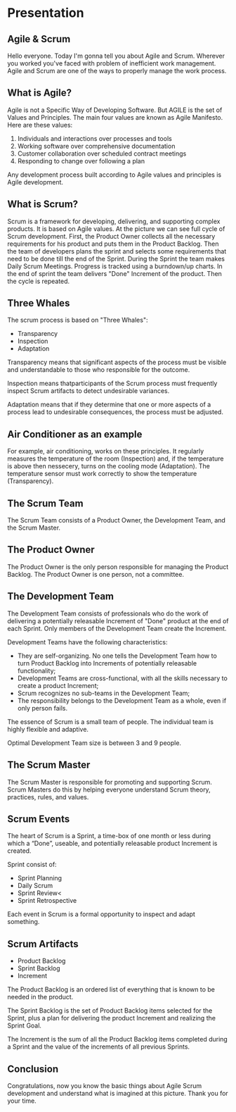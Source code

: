 # Presentation

## Agile & Scrum

Hello everyone. Today I'm gonna tell you about Agile and Scrum. Wherever you worked you've faced with problem of inefficient work management. Agile and Scrum are one of the ways to properly manage the work process.

## What is Agile?

Agile is not a Specific Way of Developing Software. But AGILE is the set of Values and Principles. The main four values are known as Agile Manifesto. Here are these values:

1. Individuals and interactions over processes and tools
2. Working software over comprehensive documentation
3. Customer collaboration over scheduled contract meetings
4. Responding to change over following a plan

Any development process built according to Agile values and principles is Agile development.

## What is Scrum?

Scrum is a framework for developing, delivering, and supporting complex products. It is based on Agile values.
At the picture we can see full cycle of Scrum development. First, the Product Owner collects all the necessary requirements for his product and puts them in the Product Backlog. Then the team of developers plans the sprint and selects some requirements that need to be done till the end of the Sprint. During the Sprint the team makes Daily Scrum Meetings. Progress is tracked using a burndown/up charts. In the end of sprint the team delivers "Done" Increment of the product. Then the cycle is repeated.

## Three Whales

The scrum process is based on "Three Whales":

- Transparency
- Inspection
- Adaptation

Transparency means that significant aspects of the process must be visible and understandable to those who responsible for the outcome.

Inspection means thatparticipants of the Scrum process must frequently inspect Scrum artifacts to detect undesirable variances.

Adaptation means that if they determine that one or more aspects of a process lead to undesirable consequences, the process must be adjusted.

## Air Conditioner as an example

For example, air conditioning, works on these principles. It regularly measures the temperature of the room (Inspection) and, if the temperature is above then nessecery, turns on the cooling mode (Adaptation). The temperature sensor must work correctly to show the temperature (Transparency).

## The Scrum Team

The Scrum Team consists of a Product Owner, the Development Team, and the Scrum Master.

## The Product Owner 

The Product Owner is the only person responsible for managing the Product Backlog. The Product Owner is one person, not a committee.

## The Development Team

The Development Team consists of professionals who do the work of delivering a potentially releasable Increment of "Done" product at the end of each Sprint. Only members of the Development Team create the Increment.

Development Teams have the following characteristics:

- They are self-organizing. No one tells the Development Team how to turn Product Backlog into Increments of potentially releasable functionality;
- Development Teams are cross-functional, with all the skills necessary to create a product Increment;
- Scrum recognizes no sub-teams in the Development Team;
- The responsibility belongs to the Development Team as a whole, even if only person fails.

The essence of Scrum is a small team of people. The individual team is highly flexible and adaptive.

Optimal Development Team size is between 3 and 9 people.

## The Scrum Master

The Scrum Master is responsible for promoting and supporting Scrum. Scrum Masters do this by helping everyone understand Scrum theory, practices, rules, and values.

## Scrum Events

The heart of Scrum is a Sprint, a time-box of one month or less during which a “Done”, useable, and potentially releasable product Increment is created.

Sprint consist of:
- Sprint Planning
- Daily Scrum
- Sprint Review<
- Sprint Retrospective

Each event in Scrum is a formal opportunity to inspect and adapt something.

## Scrum Artifacts

- Product Backlog
- Sprint Backlog
- Increment

The Product Backlog is an ordered list of everything that is known to be needed in the product.

The Sprint Backlog is the set of Product Backlog items selected for the Sprint, plus a plan for delivering the product Increment and realizing the Sprint Goal.

The Increment is the sum of all the Product Backlog items completed during a Sprint and the value of the increments of all previous Sprints.

## Conclusion

Congratulations, now you know the basic things about Agile Scrum development and understand what is imagined at this picture. Thank you for your time.